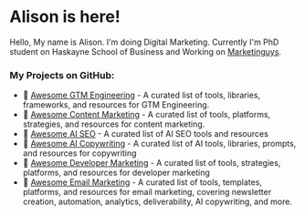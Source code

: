 # Alison is here!

Hello, My name is Alison. I'm doing Digital Marketing. Currently I'm PhD student on Haskayne School of Business and Working on [Marketinguys](https://marketinguys.com).

### My Projects on GitHub:

- 🌟 [Awesome GTM Engineering](https://github.com/alisongbs/awesome-gtm-engineering) - A curated list of tools, libraries, frameworks, and resources for GTM Engineering.
- 🌟 [Awesome Content Marketing](https://github.com/alisongbs/awesome-content-marketing) - A curated list of tools, platforms, strategies, and resources for content marketing.
- 🌟 [Awesome AI SEO](https://github.com/alisongbs/awesome-ai-seo) - A curated list of AI SEO tools and resources
- 🌟 [Awesome AI Copywriting](https://github.com/alisongbs/awesome-ai-copyrighting) - A curated list of AI tools, libraries, prompts, and resources for copywriting
- 🌟 [Awesome Developer Marketing](https://github.com/alisongbs/awesome-dev-marketing) - A curated list of tools, strategies, platforms, and resources for developer marketing
- 🌟 [Awesome Email Marketing](https://github.com/alisongbs/awesome-email-marketing) - A curated list of tools, templates, platforms, and resources for email marketing, covering newsletter creation, automation, analytics, deliverability, AI copywriting, and more.


<!--
**alisongbs/alisongbs** is a ✨ _special_ ✨ repository because its `README.md` (this file) appears on your GitHub profile.

Here are some ideas to get you started:

- 🔭 I’m currently working on ...
- 🌱 I’m currently learning ...
- 👯 I’m looking to collaborate on ...
- 🤔 I’m looking for help with ...
- 💬 Ask me about ...
- 📫 How to reach me: ...
- 😄 Pronouns: ...
- ⚡ Fun fact: ...
-->
